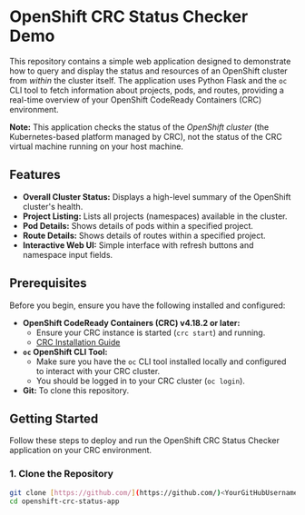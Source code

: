 # OpenShift CRC Status Checker Demo

This repository contains a simple web application designed to demonstrate how to query and display the status and resources of an OpenShift cluster from *within* the cluster itself. The application uses Python Flask and the `oc` CLI tool to fetch information about projects, pods, and routes, providing a real-time overview of your OpenShift CodeReady Containers (CRC) environment.

**Note:** This application checks the status of the *OpenShift cluster* (the Kubernetes-based platform managed by CRC), not the status of the CRC virtual machine running on your host machine.

## Features

* **Overall Cluster Status:** Displays a high-level summary of the OpenShift cluster's health.
* **Project Listing:** Lists all projects (namespaces) available in the cluster.
* **Pod Details:** Shows details of pods within a specified project.
* **Route Details:** Shows details of routes within a specified project.
* **Interactive Web UI:** Simple interface with refresh buttons and namespace input fields.

## Prerequisites

Before you begin, ensure you have the following installed and configured:

* **OpenShift CodeReady Containers (CRC) v4.18.2 or later:**
    * Ensure your CRC instance is started (`crc start`) and running.
    * [CRC Installation Guide](https://developers.redhat.com/products/codeready-containers/overview)
* **`oc` OpenShift CLI Tool:**
    * Make sure you have the `oc` CLI tool installed locally and configured to interact with your CRC cluster.
    * You should be logged in to your CRC cluster (`oc login`).
* **Git:** To clone this repository.

## Getting Started

Follow these steps to deploy and run the OpenShift CRC Status Checker application on your CRC environment.

### 1. Clone the Repository

```bash
git clone [https://github.com/](https://github.com/)<YourGitHubUsername>/openshift-crc-status-app.git
cd openshift-crc-status-app